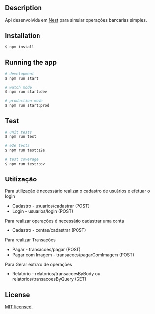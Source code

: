 ## Description

Api desenvolvida em [Nest](https://github.com/nestjs/nest) para simular operações bancarias simples.

## Installation

```bash
$ npm install
```

## Running the app

```bash
# development
$ npm run start

# watch mode
$ npm run start:dev

# production mode
$ npm run start:prod
```

## Test

```bash
# unit tests
$ npm run test

# e2e tests
$ npm run test:e2e

# test coverage
$ npm run test:cov
```

## Utilização

Para utilização é necessário realizar o cadastro de usuários e efetuar o login
- Cadastro - usuarios/cadastrar (POST)
- Login - usuarios/login (POST)

Para realizar operações é necessário cadastrar uma conta
- Cadastro - contas/cadastrar (POST)

Para realizar Transações
- Pagar - transacoes/pagar (POST)
- Pagar com Imagem - transacoes/pagarComImagem (POST)

Para Gerar extrato de operações
- Relatório - relatorios/transacoesByBody ou relatorios/transacoesByQuery (GET)

## License

[MIT licensed](LICENSE).
